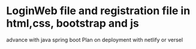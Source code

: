 # LoginWeb file and registration file in html,css, bootstrap and js 
advance with java spring boot 
Plan on deployment with netlify or versel
